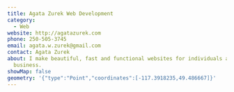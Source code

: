 ```yaml
---
title: Agata Zurek Web Development
category:
  - Web
website: http://agatazurek.com
phone: 250-505-3745
email: agata.w.zurek@gmail.com
contact: Agata Zurek
about: I make beautiful, fast and functional websites for individuals and small
  business.
showMap: false
geometry: '{"type":"Point","coordinates":[-117.3918235,49.486667]}'
---
```

